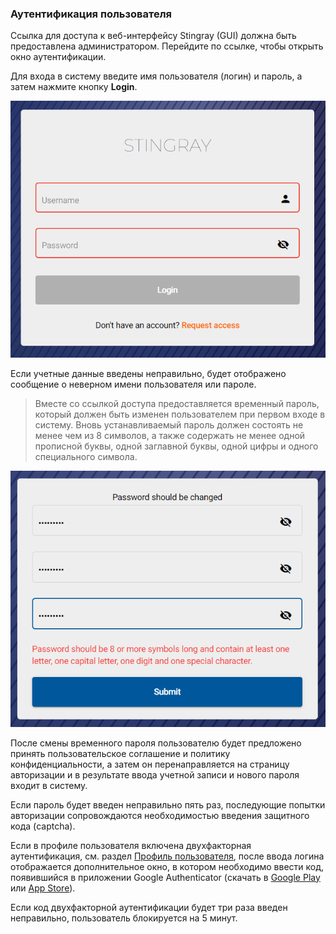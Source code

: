 ### Аутентификация пользователя

Ссылка для доступа к веб-интерфейсу Stingray (GUI) должна быть предоставлена администратором. Перейдите по ссылке, чтобы открыть окно аутентификации.

Для входа в систему введите имя пользователя (логин) и пароль, а затем нажмите кнопку **Login**.

![Аутентификация пользователя](/img/image18.png)

Если учетные данные введены неправильно, будет отображено сообщение о неверном имени пользователя или пароле.

> Вместе со ссылкой доступа предоставляется временный пароль, который должен быть изменен пользователем при первом входе в систему. Вновь устанавливаемый пароль должен состоять не менее чем из 8 символов, а также содержать не менее одной прописной буквы, одной заглавной буквы, одной цифры и одного специального символа.

![Аутентификация пользователя](/img/image20.png)

После смены временного пароля пользователю будет предложено принять пользовательское соглашение и политику конфиденциальности, а затем он перенаправляется на страницу авторизации и в результате ввода учетной записи и нового пароля входит в систему.

Если пароль будет введен неправильно пять раз, последующие попытки авторизации сопровождаются необходимостью введения защитного кода (captcha).

Если в профиле пользователя включена двухфакторная аутентификация, см. раздел [Профиль пользователя](Profil_polzovatelya.md), после ввода логина отображается дополнительное окно, в котором необходимо ввести код, появившийся в приложении Google Authenticator (скачать в [Google Play](https://play.google.com/store/apps/details?id=com.google.android.apps.authenticator2&hl=ru&gl=US) или [App Store](https://apps.apple.com/ru/app/google-authenticator/id388497605)).



Если код двухфакторной аутентификации будет три раза введен неправильно, пользователь блокируется на 5 минут.

 